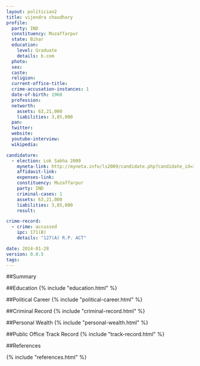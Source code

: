 ```yaml
---
layout: politician2
title: vijendra chaudhary
profile: 
  party: IND
  constituency: Muzaffarpur
  state: Bihar
  education: 
    level: Graduate
    details: b.com
  photo: 
  sex: 
  caste: 
  religion: 
  current-office-title: 
  crime-accusation-instances: 1
  date-of-birth: 1968
  profession: 
  networth: 
    assets: 63,21,000
    liabilities: 3,85,000
  pan: 
  twitter: 
  website: 
  youtube-interview: 
  wikipedia: 

candidature: 
  - election: Lok Sabha 2009
    myneta-link: http://myneta.info/ls2009/candidate.php?candidate_id=3143
    affidavit-link: 
    expenses-link: 
    constituency: Muzaffarpur 
    party: IND
    criminal-cases: 1
    assets: 63,21,000
    liabilities: 3,85,000
    result:  

crime-record: 
  - crime: accussed
    ipc: 171(B)
    details: "127(A) R.P. ACT" 

date: 2014-01-28
version: 0.0.5
tags: 
---
```

##Summary


##Education
{% include "education.html" %}


##Political Career
{% include "political-career.html" %}


##Criminal Record
{% include "criminal-record.html" %}


##Personal Wealth
{% include "personal-wealth.html" %}


##Public Office Track Record
{% include "track-record.html" %}


##References


{% include "references.html" %}